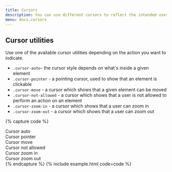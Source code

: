 ```yaml
---
title: Cursors
description: You can use different cursors to reflect the intended user interaction with particular elements of an interface. The cursor will change when a user hovers over a given element to indicate the action which can be performed.
menu: docs.cursors
---
```



## Cursor utilities 

Use one of the available cursor utilities depending on the action you want to indicate.

- `.cursor-auto`- the cursor style depends on what's inside a given element
- `.cursor-pointer` - a pointing cursor, used to show that an element is clickable
- `.cursor-move` - a cursor which shows that a given element can be moved 
- `.cursor-not-allowed` - a cursor which shows that a user is not allowed to perform an action on an element
- `.cursor-zoom-in` - a cursor which shows that a user can zoom in 
- `.cursor-zoom-out` - a cursor which shows that a user can zoom out

{% capture code %}
<div class="row text-center">
  <div class="col-4 mb-3">
    <div class="cursor-auto bg-light py-3">Cursor auto</div>
  </div>
  <div class="col-4 mb-3">
    <div class="cursor-pointer bg-light py-3">Cursor pointer</div>
  </div>
  <div class="col-4 mb-3">
    <div class="cursor-move bg-light py-3">Cursor move</div>
  </div>
  <div class="col-4">
    <div class="cursor-not-allowed bg-light py-3">Cursor not allowed</div>
  </div>
  <div class="col-4">
    <div class="cursor-zoom-in bg-light py-3">Cursor zoom in</div>
  </div>
  <div class="col-4">
    <div class="cursor-zoom-out bg-light py-3">Cursor zoom out</div>
  </div>
</div>
{% endcapture %}
{% include example.html code=code %}
